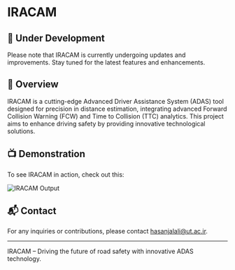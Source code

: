 # IRACAM

## 🚧 Under Development
Please note that IRACAM is currently undergoing updates and improvements. Stay tuned for the latest features and enhancements.

## 📖 Overview
IRACAM is a cutting-edge Advanced Driver Assistance System (ADAS) tool designed for precision in distance estimation, integrating advanced Forward Collision Warning (FCW) and Time to Collision (TTC) analytics. This project aims to enhance driving safety by providing innovative technological solutions.

## 📺 Demonstration
To see IRACAM in action, check out this:

![IRACAM Output](https://github.com/H-Jalali/IRACAM/blob/main/videos/output.gif)

## 📬 Contact
For any inquiries or contributions, please contact hasanjalali@ut.ac.ir.

---

IRACAM – Driving the future of road safety with innovative ADAS technology.
